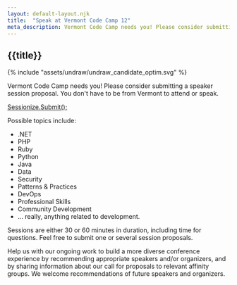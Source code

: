 ```yaml
---
layout: default-layout.njk
title:  "Speak at Vermont Code Camp 12"
meta_description: Vermont Code Camp needs you! Please consider submitting a speaker session proposal.
---
```



<section class="main" >
<div class="section-content">

# {{title}}

<div class="landing-image" aria-label="Woman at a podium" >
    {% include "assets/undraw/undraw_candidate_optim.svg" %}
</div>

Vermont Code Camp needs you! Please consider submitting a speaker session proposal. You don't have to be from Vermont to attend or speak.

<!-- {#
Call For Speakers has not yet been posted. Please check back later for details or follow [@VTCodeCamp](https://twitter.com/VTCodeCamp) on twitter for updates
#} -->

<a href="https://sessionize.com/vermont-code-camp-12-2022" class="code cta">
    Sessionize.Submit<span class="text-muted" aria-hidden="true">();</span>
</a>

<!-- {#
* **CFP Deadline is now closed:** as of Sunday July 21 Midnight EST
* **Speaker Notifications have been sent out:** as of Monday July 29
* **Schedule** will be built closer to the event
#} -->

Possible topics include:

* .NET
* PHP
* Ruby
* Python
* Java
* Data
* Security
* Patterns & Practices
* DevOps
* Professional Skills
* Community Development
* &hellip; really, anything related to development.

Sessions are either 30 or 60 minutes in duration, including time for questions. Feel free to submit one or several session proposals.

Help us with our ongoing work to build a more diverse conference experience by recommending appropriate speakers and/or organizers, and by sharing information about our call for proposals to relevant affinity groups. We welcome recommendations of future speakers and organizers.

</div>
</section>
